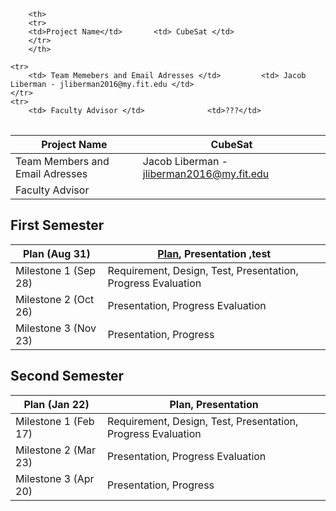 
<table>

        <th>
        <tr>
        <td>Project Name</td>       <td> CubeSat </td>
        </tr>
        </th>

    <tr>
        <td> Team Memebers and Email Adresses </td>         <td> Jacob Liberman - jliberman2016@my.fit.edu </td>
    </tr>
    <tr>
        <td> Faculty Advisor </td>              <td>???</td>
</table>


| Project Name                      | CubeSat                                   |
|-----------------------------------|-------------------------------------------|
| Team Members and Email Adresses  | Jacob Liberman - jliberman2016@my.fit.edu |
| Faculty Advisor                   |                                           |




## First Semester


| Plan (Aug 31)        | [Plan](plan1.pdf), Presentation         ,test                |
|----------------------|--------------------------------------------------------------|
| Milestone 1 (Sep 28) | Requirement, Design, Test, Presentation, Progress Evaluation |
| Milestone 2 (Oct 26) | Presentation, Progress Evaluation                            |
| Milestone 3 (Nov 23) | Presentation, Progress                                       |


## Second Semester

| Plan (Jan 22)        	| Plan, Presentation                                           	|
|----------------------	|--------------------------------------------------------------	|
| Milestone 1 (Feb 17) 	| Requirement, Design, Test, Presentation, Progress Evaluation 	|
| Milestone 2 (Mar 23) 	| Presentation, Progress Evaluation                            	|
| Milestone 3 (Apr 20) 	| Presentation, Progress                                       	|
